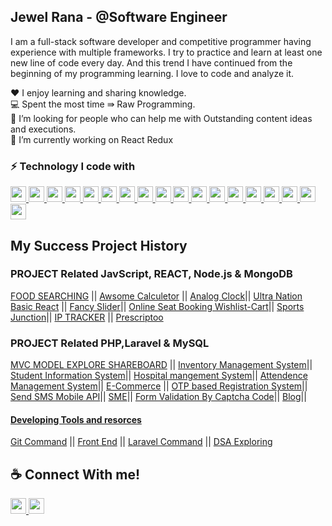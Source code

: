 <!---<img align='right' src="https://github-readme-stats.vercel.app/api?username=jewelxy&show_icons=true&theme=dracula">----->

## Jewel Rana - @Software Engineer

I am a full-stack software developer and competitive programmer having experience with multiple frameworks. I try to practice and learn at least one new line of code every day. And this trend I have continued from the beginning of my programming learning. I love to code and analyze it.
<p>
<span>♥️ I enjoy learning and sharing knowledge.</span> <br>
 <span>💻 Spent the most time ⇛ Raw Programming.</span> <br>
 <span>🤔 I’m looking for people who can help me with Outstanding content ideas and executions.</span> <br>
 <span>🔭  I’m currently working on React Redux</span> <br>
</p>  
<h3>⚡ Technology I code with</h3>
<p align="left">
  <a href="#">
    <img src ="https://img.shields.io/static/v1?message=PHP&logo=php&labelColor=5c5c5c&color=1182c3&logoColor=white&label=%20" height="25" style="max-width: 100%;">
  </a>
   <a href="#">
    <img src ="https://img.shields.io/static/v1?message=Laravel&logo=laravel&labelColor=5c5c5c&color=FF0000&logoColor=white&label=%20" height="25" style="max-width: 100%;">
  </a>
 <a href="#">
    <img src="https://img.shields.io/static/v1?message=Node.js&logo=node.js&labelColor=5c5c5c&color=339933&logoColor=white&label=%20" height="25" style="max-width: 100%;">
</a>

<a href="#">
    <img src ="https://img.shields.io/static/v1?message=React Js&logo=React&labelColor=5c5c5c&color=61DAFB&logoColor=white&label=%20" height="25" style="max-width: 100%;">
  </a>
<a href="#">
    <img src="https://img.shields.io/static/v1?message=Next.js&logo=next.js&labelColor=5c5c5c&color=000000&logoColor=white&label=%20" height="25" style="max-width: 100%;">
</a>
 <a href="#">
    <img src="https://img.shields.io/static/v1?message=React Native&logo=react&labelColor=5c5c5c&color=61DAFB&logoColor=white&label=%20" height="25" style="max-width: 100%;">
</a>
<a href="#">
    <img src="https://img.shields.io/static/v1?message=Redux&logo=redux&labelColor=5c5c5c&color=764ABC&logoColor=white&label=%20" height="25" style="max-width: 100%;">
</a>

  <a href="#">
    <img src ="https://img.shields.io/static/v1?message=MySql&logo=laravel&labelColor=5c5c5c&color=4d7902&logoColor=white&label=%20" height="25" style="max-width: 100%;">
  </a>
  <a href="#">
    <img src="https://img.shields.io/static/v1?message=PostgreSQL&logo=postgresql&labelColor=5c5c5c&color=336791&logoColor=white&label=%20" height="25" style="max-width: 100%;">
</a>
<a href="#">
    <img src="https://img.shields.io/static/v1?message=AWS&logo=amazonaws&labelColor=5c5c5c&color=FF9900&logoColor=white&label=%20" height="25" style="max-width: 100%;">
</a>

  <a href="#">
    <img src ="https://img.shields.io/static/v1?message=JavaScript&logo=javascript&labelColor=5c5c5c&color=52307c&logoColor=white&label=%20" height="25" style="max-width: 100%;">
  </a>
   <a href="#">
    <img src ="https://img.shields.io/static/v1?message=Typescript&logo=typescript&labelColor=3178C6&color=3178C6&logoColor=white&label=%20" height="25" style="max-width: 100%;">
  </a>
   <a href="#">
    <img src ="https://img.shields.io/static/v1?message=HTML&logo=html5&labelColor=5c5c5c&color=5f6a6a&logoColor=white&label=%20" height="25" style="max-width: 100%;">
  </a>
   <a href="#">
    <img src ="https://img.shields.io/static/v1?message=CSS3&logo=css3&labelColor=5c5c5c&color=e67e22&logoColor=white&label=%20" height="25" style="max-width: 100%;">
  </a>
   <a href="#">
    <img src ="https://img.shields.io/static/v1?message=TailwindCss&logo=tailwindcss&labelColor=1de0d0&color=3f9e96&logoColor=white&label=%20" height="25" style="max-width: 100%;">
      <img src ="https://img.shields.io/static/v1?message=Bootstrap&logo=bootstrap&labelColor=5c5c5c&color=5D6D7E&logoColor=white&label=%20" height="25" style="max-width: 100%;">
     <a href="#">
    <img src ="https://img.shields.io/static/v1?message=C%2B%2B&logo=C%2B%2B&labelColor=5c5c5c&color=32CD32&logoColor=white&label=%20" height="25" style="max-width: 100%;">
  </a>
 <a href="#">
    <img src ="https://img.shields.io/static/v1?message=JAVA&logo=ko-fi&labelColor=e67e22&color=E52B50&logoColor=white&label=%20" height="25" style="max-width: 100%;">
  </a>
  </a>
</p>

## My Success Project History

### PROJECT Related JavScript, REACT, Node.js & MongoDB
[FOOD SEARCHING](https://github.com/jewelxy/Dish-For-Food-Simple-JS-API-) ||
[Awsome Calculetor](https://github.com/jewelxy/A-simple-JS-calculetor) ||
[Analog Clock](https://jewelxy.github.io/analog-clock-on-JS-/)||
[Ultra Nation Basic React](https://github.com/jewelxy/explore-react/tree/main/ultra-nation) ||
[Fancy Slider](https://github.com/jewelxy/JavaScript-Fancy-Slider)||
[Online Seat Booking Wishlist-Cart](https://jewelxy.github.io/Online-Seat-Booking-Wishlist-Cart/)||
[Sports Junction](https://github.com/jewelxy/team-selection)||
[IP TRACKER](https://jewelxy.github.io/IP-Tracker/) ||
[Prescriptoo](http://web.prescriptoo.com/)


### PROJECT Related PHP,Laravel & MySQL
[MVC MODEL EXPLORE SHAREBOARD](https://github.com/jewelxy/explore-PHP-OOP/tree/main/crushCoursePHP/userAPI%20MVC%20Pattern) ||
[Inventory Management System](https://github.com/jewelxy/Advance-Billing-System)||
[Student Information System](https://github.com/jewelxy/studentInformationSystem/tree/master/Student%20Info)||
[Hospital mangement System](https://github.com/jewelxy/Hospital-Management-System)||
[Attendence Management System](https://github.com/jewelxy/UU-Attendence-Managemment-System)||
[E-Commerce](http://www.rabiulfashionhouse.com/) ||
[OTP based Registration System](https://github.com/jewelxy/bundle-of-php-project/tree/main/Secure%20user%20registration%20genarate%20otp)||
[Send SMS Mobile API](https://jewelxy.github.io/Online-Seat-Booking-Wishlist-Cart/)||
[SME](http://sme.rabiulfashionhouse.com/)||
[Form Validation By Captcha Code](https://github.com/jewelxy/php-Captcha-For-From-Validation)||
[Blog](https://github.com/jewelxy/explore-laravel-8/tree/main/blogPost)||


#### [Developing Tools and resorces](https://jewelxy.github.io/free-developer-resource/)
[Git Command](https://github.com/jewelxy/git-command) || [Front End](https://github.com/jewelxy/resources-collection) || 
[Laravel Command](https://github.com/jewelxy/laravel-documentation) ||
[DSA Exploring](https://github.com/jewelxy/DSA-exploring-and-cracking)


## ☕ Connect With me!
<p>
 <a href="https://www.linkedin.com/in/jewelranadev/" target="_blank">
    <img src ="https://img.shields.io/static/v1?message=Linkedin&logo=linkedin&labelColor=5c5c5c&color=D4AC0D&logoColor=white&label=%20" height="25" style="max-width: 100%;">
  </a>
   <a href="intmainjewel@gmail.com" target="_blank">
    <img src ="https://img.shields.io/static/v1?message=Gmail&logo=gmail&labelColor=5c5c5c&color=FF0000&logoColor=white&label=%20" height="25" style="max-width: 100%;">
  </a>
  </p>
